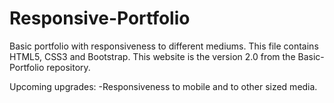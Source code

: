 # Responsive-Portfolio
Basic portfolio with responsiveness to different mediums. 
This file contains HTML5, CSS3 and Bootstrap.
This website is the version 2.0 from the Basic-Portfolio repository.

Upcoming upgrades:
-Responsiveness to mobile and to other sized media.
